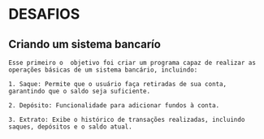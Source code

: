 # DESAFIOS

## Criando um sistema bancarío
    Esse primeiro o  objetivo foi criar um programa capaz de realizar as operações básicas de um sistema bancário, incluindo:

    1. Saque: Permite que o usuário faça retiradas de sua conta, garantindo que o saldo seja suficiente.
    
    2. Depósito: Funcionalidade para adicionar fundos à conta.
    
    3. Extrato: Exibe o histórico de transações realizadas, incluindo saques, depósitos e o saldo atual.